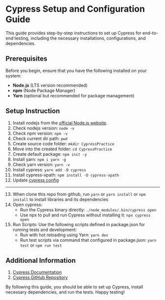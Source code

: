 # Cypress Setup and Configuration Guide

This guide provides step-by-step instructions to set up Cypress for end-to-end testing, including the necessary installations, configurations, and dependencies.

## Prerequisites

Before you begin, ensure that you have the following installed on your system:

- **Node.js** (LTS version recommended)
- **npm** (Node Package Manager)
- **Yarn** (optional but recommended for package management)

## Setup Instruction
1. Install nodejs from the [official Node.js website](https://nodejs.org/).
2. Check nodejs version: `node -v`
3. Check npm version: `npm -v`
4. Check current dir path: `pwd`
5. Create source code folder: `mkdir CypressPractice`
6. Move into the created folder: `cd CypressPractice`
7. Create default package: `npm init -y`
8. Install yarn: `npm i yarn -g`
9. Check yarn version: `yarn -v`
10. Install cypress: `yarn add -D cypress`
11. Install cypress-xpath: `npm install -D cypress-xpath`
12. Update [cypress config](./cypress.config.js)
---
13. When clone this repo from github, run `yarn` or `yarn install` or `npm install` to install libraries and its dependencies
14. Open cypress:
    - Run the Cypress binary directly: `./node_modules/.bin/cypress open`
    - Use npx to pull and run Cypress without installing it: `npx cypress open`
15. Run Scripts: Use the following scripts defined in package.json for running tests and development:
    - Run with hot reloading using Yarn: `yarn dev`
    - Run test scripts via command that configured in package.json: `yarn test` or `npm run test`

## Additional Information

1. [Cypress Documentation](https://docs.cypress.io/)
2. [Cypress GitHub Repository](https://github.com/cypress-io/cypress)

By following this guide, you should be able to set up Cypress, install necessary dependencies, and run the tests. Happy testing!